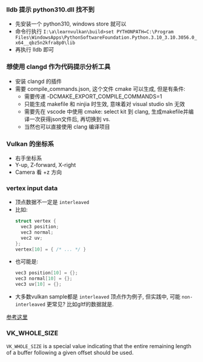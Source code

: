### lldb 提示 python310.dll 找不到

- 先安装一个 python310, windows store 就可以
- 命令行执行 `I:\a\learnvulkan\build>set PYTHONPATH=C:\Program Files\WindowsApps\PythonSoftwareFoundation.Python.3.10_3.10.3056.0_x64__qbz5n2kfra8p0\lib`
- 再执行 lldb 即可

### 想使用 clangd 作为代码提示分析工具
- 安装 clangd 的插件
- 需要 compile_commands.json, 这个文件 cmake 可以生成, 但是有条件:
  - 需要传递 -DCMAKE_EXPORT_COMPILE_COMMANDS=1
  - 只能生成 makefile 和 ninjia 时生效, 意味着对 visual studio sln 无效
  - 需要先在 vscode 中使用 cmake: select kit 到 clang, 生成makefile并编译一次获得json文件后, 再切换到 vs.
  - 当然也可以直接使用 clang 编译项目


### Vulkan 的坐标系
- 右手坐标系
- Y-up, Z-forward, X-right
- Camera 看 +z 方向

### vertex input data

- 顶点数据不一定是 `interleaved`
- 比如:
  ```C++
  struct vertex {
    vec3 position;
    vec3 normal;
    vec2 uv;
  };
  vertex[10] = { /* ... */ }
  ```
- 也可能是:
  ```C++
  vec3 position[10] = {};
  vec3 normal[10] = {};
  vec3 uv[10] = {};
  ```
- 大多数vulkan sample都是 `interleaved` 顶点作为例子, 但实践中, 可能 `non-interleaved` 更常见? 比如gltf的数据就是.

[参考这里](https://github.com/KhronosGroup/Vulkan-Guide/blob/main/chapters/vertex_input_data_processing.adoc)

### VK_WHOLE_SIZE

`VK_WHOLE_SIZE` is a special value indicating that the entire remaining length of a buffer following a given offset should be used.